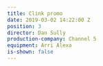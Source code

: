 ```yaml
---
title: Clink promo
date: 2019-03-02 14:22:00 Z
position: 3
director: Dan Sully
production-company: Channel 5
equipment: Arri Alexa
is-shown: false
---
```


